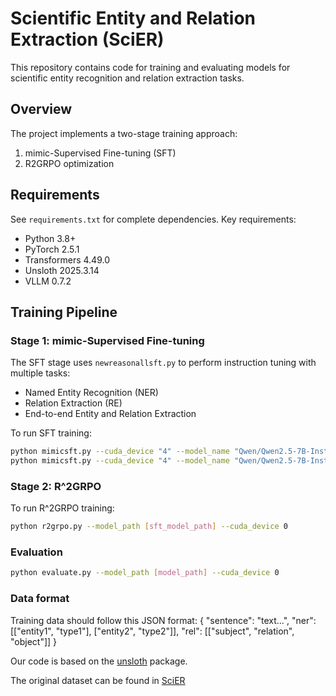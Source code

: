 # Scientific Entity and Relation Extraction (SciER)

This repository contains code for training and evaluating models for scientific entity recognition and relation extraction tasks.

## Overview

The project implements a two-stage training approach:
1. mimic-Supervised Fine-tuning (SFT)
2. R2GRPO optimization

## Requirements

See `requirements.txt` for complete dependencies. Key requirements:
- Python 3.8+
- PyTorch 2.5.1
- Transformers 4.49.0
- Unsloth 2025.3.14
- VLLM 0.7.2

## Training Pipeline

### Stage 1: mimic-Supervised Fine-tuning

The SFT stage uses `newreasonallsft.py` to perform instruction tuning with multiple tasks:

- Named Entity Recognition (NER)
- Relation Extraction (RE) 
- End-to-end Entity and Relation Extraction

To run SFT training:
```bash
python mimicsft.py --cuda_device "4" --model_name "Qwen/Qwen2.5-7B-Instruct" --tasks ner re re_plus --train_epochs 3
python mimicsft.py --cuda_device "4" --model_name "Qwen/Qwen2.5-7B-Instruct" --tasks end2end --train_epochs 3
```

### Stage 2: R^2GRPO

To run R^2GRPO training:
```bash
python r2grpo.py --model_path [sft_model_path] --cuda_device 0
```

### Evaluation
```bash
python evaluate.py --model_path [model_path] --cuda_device 0
```

### Data format
Training data should follow this JSON format:
{
    "sentence": "text...",
    "ner": [["entity1", "type1"], ["entity2", "type2"]],
    "rel": [["subject", "relation", "object"]]
}


Our code is based on the [unsloth](https://github.com/unslothai/unsloth) package.

The original dataset can be found in [SciER](https://github.com/edzq/SciER)
